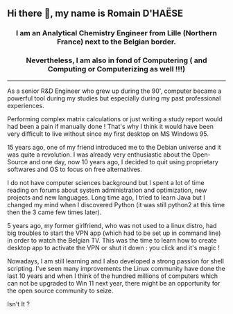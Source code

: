 ## Hi there 👋,  my name is Romain D'HAËSE

<h3 align="center">I am an Analytical Chemistry Engineer from Lille (Northern France) next to the Belgian border.</h3>
<h3 align="center">Nevertheless, I am also in fond of Computering ( and Computing or Computerizing as well !!!)</h3>

<hr>

As a senior R&D Engineer who grew up during the 90', computer became a powerful tool during my studies but especially during my past professional experiences.

Performing complex matrix calculations or just writing a study report would had been a pain if manually done ! 
That's why I think it would have been very difficult to live without since my first desktop on MS Windows 95.

15 years ago, one of my friend introduced me to the Debian universe and it was quite a revolution. 
I was already very enthusiastic about the Open-Source and one day, now 10 years ago, I decided to quit using proprietary softwares and OS to focus on free alternatives. 

I do not have computer sciences background but I spent a lot of time reading on forums about system administration and optimization, new projects and new languages. 
Long time ago, I tried to learn Java but I changed my mind when I discovered Python (it was still python2 at this time then the 3 came few times later).

5 years ago, my former girlfriend, who was not used to a linux distro, had big troubles to start the VPN app (which had to be set up in command line) in order to watch the Belgian TV. This was the time to learn how to create desktop app to activate the VPN or shut it down : you click and it's magic !

Nowadays, I am still learning and I also developed a strong passion for shell scripting. 
I've seen many improvements the Linux community have done the last 10 years and when I think of the hundred millions of computers which can not be upgraded to Win 11 next year, there might be an opportunity for the open source community to seize. 

Isn't It ? 

<!--
**rdh59320/rdh59320** is a ✨ _special_ ✨ repository because its `README.md` (this file) appears on your GitHub profile.

Here are some ideas to get you started:

- 🔭 I’m currently working on ...
- 🌱 I’m currently learning ...
- 👯 I’m looking to collaborate on ...
- 🤔 I’m looking for help with ...
- 💬 Ask me about ...
- 📫 How to reach me: ...
- 😄 Pronouns: ...
- ⚡ Fun fact: ...
-->

